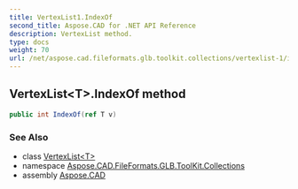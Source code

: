 ```yaml
---
title: VertexList1.IndexOf
second_title: Aspose.CAD for .NET API Reference
description: VertexList method. 
type: docs
weight: 70
url: /net/aspose.cad.fileformats.glb.toolkit.collections/vertexlist-1/indexof/
---
```

## VertexList&lt;T&gt;.IndexOf method

```csharp
public int IndexOf(ref T v)
```

### See Also

* class [VertexList&lt;T&gt;](../)
* namespace [Aspose.CAD.FileFormats.GLB.ToolKit.Collections](../../vertexlist-1/)
* assembly [Aspose.CAD](../../../)


